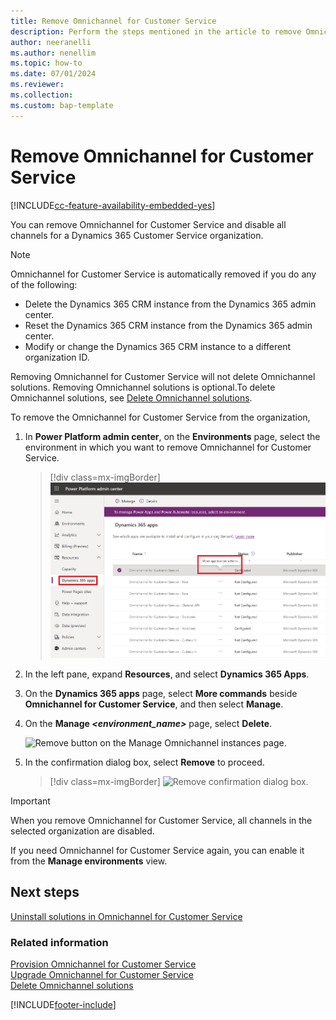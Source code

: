 ```yaml
---
title: Remove Omnichannel for Customer Service
description: Perform the steps mentioned in the article to remove Omnichannel for Customer Service and disable all the messaging channels in an organization.
author: neeranelli
ms.author: nenellim
ms.topic: how-to
ms.date: 07/01/2024
ms.reviewer:
ms.collection:
ms.custom: bap-template
---
```


# Remove Omnichannel for Customer Service

[!INCLUDE[cc-feature-availability-embedded-yes](../../includes/cc-feature-availability-embedded-yes.md)]

You can remove Omnichannel for Customer Service and disable all channels for a Dynamics 365 Customer Service organization.

> [!NOTE]
> Omnichannel for Customer Service is automatically removed if you do any of the following:
>
> - Delete the Dynamics 365 CRM instance from the Dynamics 365 admin center.
> - Reset the Dynamics 365 CRM instance from the Dynamics 365 admin center.
> - Modify or change the Dynamics 365 CRM instance to a different organization ID.
>
> Removing Omnichannel for Customer Service will not delete Omnichannel solutions. Removing Omnichannel solutions is optional.To delete Omnichannel solutions, see [Delete Omnichannel solutions](delete-solution.md).
> 
To remove the Omnichannel for Customer Service from the organization,

1. In **Power Platform admin center**, on the **Environments** page, select the environment in which you want to remove Omnichannel for Customer Service.

    > [!div class=mx-imgBorder]
    > ![Manage omnichannel.](../media/OC-provisioning-ppadmin.png)

2. In the left pane, expand **Resources**, and select **Dynamics 365 Apps**.
3. On the **Dynamics 365 apps** page, select **More commands** beside **Omnichannel for Customer Service**, and then select **Manage**.
4. On the **Manage *<environment_name>*** page, select **Delete**.

    ![Remove button on the Manage Omnichannel instances page.](../media/choose-remove-manage-instances.png "Remove button on the Manage Omnichannel instances page")

5. In the confirmation dialog box, select **Remove** to proceed.

    > [!div class=mx-imgBorder]
    > ![Remove confirmation dialog box.](../media/removal-confirmation-dialog-box.png "Remove confirmation dialog box")

> [!IMPORTANT]
> When you remove Omnichannel for Customer Service, all channels in the selected organization are disabled.

If you need Omnichannel for Customer Service again, you can enable it from the **Manage environments** view.

## Next steps

[Uninstall solutions in Omnichannel for Customer Service](delete-solution.md)  

### Related information

[Provision Omnichannel for Customer Service](omnichannel-provision-license.md)  
[Upgrade Omnichannel for Customer Service](upgrade-omnichannel.md)  
[Delete Omnichannel solutions](delete-solution.md)  


[!INCLUDE[footer-include](../../includes/footer-banner.md)]
